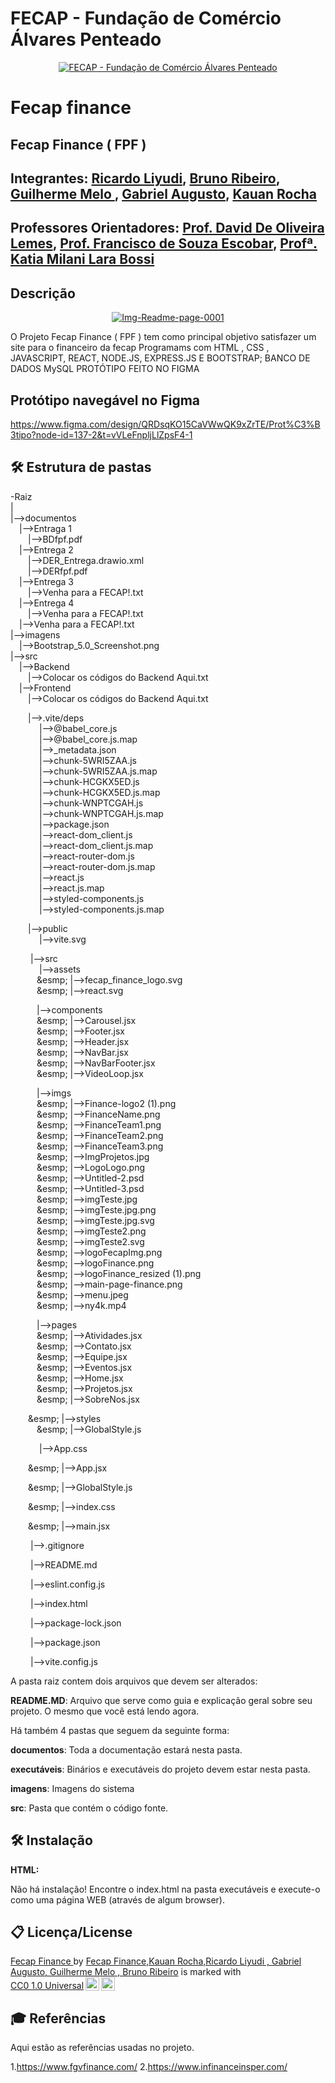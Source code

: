  # FECAP - Fundação de Comércio Álvares Penteado

<p align="center">
<a href= "https://www.fecap.br/"><img src="https://encrypted-tbn0.gstatic.com/images?q=tbn:ANd9GcRhZPrRa89Kma0ZZogxm0pi-tCn_TLKeHGVxywp-LXAFGR3B1DPouAJYHgKZGV0XTEf4AE&usqp=CAU" alt="FECAP - Fundação de Comércio Álvares Penteado" border="0"></a>
</p>

# Fecap finance

## Fecap Finance ( FPF )

## Integrantes: <a href="https://github.com/R4cardo">Ricardo Liyudi</a>, <a href="https://github.com/brunosr9">Bruno Ribeiro</a>, <a href="https://github.com/Gume123">Guilherme Melo </a>, <a href="https://github.com/GabrielAugustoT800">Gabriel Augusto</a>, <a href="https://github.com/kauandotexe">Kauan Rocha</a>

## Professores Orientadores: <a href="https://www.linkedin.com/in/dolemes/">Prof. David De Oliveira Lemes</a>, <a href="">Prof. Francisco de Souza Escobar</a>, <a href="">Profª. Katia Milani Lara Bossi
</a>


## Descrição

<p align="center">
 <a href="https://ibb.co/5sQh87b"><img src="https://i.ibb.co/1RCGqSF/Img-Readme-page-0001.jpg" alt="Img-Readme-page-0001" border="0"></a>
 </p>
 O Projeto Fecap Finance ( FPF ) tem como principal objetivo satisfazer um site para o financeiro da fecap 
Programams com HTML , CSS , JAVASCRIPT, REACT, NODE.JS, EXPRESS.JS E BOOTSTRAP;
BANCO DE DADOS MySQL </a>
PROTÓTIPO FEITO NO FIGMA </a></a>


## Protótipo navegável no Figma
https://www.figma.com/design/QRDsqKO15CaVWwQK9xZrTE/Prot%C3%B3tipo?node-id=137-2&t=vVLeFnpljLlZpsF4-1



## 🛠 Estrutura de pastas

-Raiz<br>
|<br>
|-->documentos<br>
  &emsp;|-->Entraga 1 <br>
  &emsp;&emsp;|-->BDfpf.pdf<br>
  &emsp;|-->Entrega 2 <br>
  &emsp;&emsp;|-->DER_Entrega.drawio.xml<br>
  &emsp;&emsp;|-->DERfpf.pdf<br>
  &emsp;|-->Entrega 3 <br>
  &emsp;&emsp;|-->Venha para a FECAP!.txt<br>
  &emsp;|-->Entrega 4 <br>
  &emsp;&emsp;|-->Venha para a FECAP!.txt<br>
  &emsp;|-->Venha para a FECAP!.txt<br>
|-->imagens<br>
  &emsp;|-->Bootstrap_5.0_Screenshot.png<br>
|-->src<br>
  &emsp;|-->Backend<br>
  &emsp;&emsp;|-->Colocar os códigos do Backend Aqui.txt<br>
  &emsp;|-->Frontend<br>
  &emsp;&emsp;|-->Colocar os códigos do Backend Aqui.txt<br>
  
  &emsp;&emsp;|-->.vite/deps<br>
  &emsp;&emsp;&emsp; |-->@babel_core.js<br>
  &emsp;&emsp;&emsp; |-->@babel_core.js.map<br>
  &emsp;&emsp;&emsp; |-->_metadata.json<br>
  &emsp;&emsp;&emsp; |-->chunk-5WRI5ZAA.js<br>
  &emsp;&emsp;&emsp; |-->chunk-5WRI5ZAA.js.map<br>
  &emsp;&emsp;&emsp; |-->chunk-HCGKX5ED.js<br>
  &emsp;&emsp;&emsp; |-->chunk-HCGKX5ED.js.map<br>
  &emsp;&emsp;&emsp; |-->chunk-WNPTCGAH.js<br>
  &emsp;&emsp;&emsp; |-->chunk-WNPTCGAH.js.map<br>
  &emsp;&emsp;&emsp; |-->package.json<br>
  &emsp;&emsp;&emsp; |-->react-dom_client.js<br>
  &emsp;&emsp;&emsp; |-->react-dom_client.js.map<br>
  &emsp;&emsp;&emsp; |-->react-router-dom.js<br>
  &emsp;&emsp;&emsp; |-->react-router-dom.js.map<br>
  &emsp;&emsp;&emsp; |-->react.js<br>
  &emsp;&emsp;&emsp; |-->react.js.map<br>
  &emsp;&emsp;&emsp; |-->styled-components.js<br>
  &emsp;&emsp;&emsp; |-->styled-components.js.map<br>
                     
  &emsp;&emsp;|-->public<br>
  &emsp;&emsp;&emsp; |-->vite.svg<br>
  
  &emsp;&emsp; |-->src<br>
  &emsp;&emsp;&emsp; |-->assets<br>
  &emsp;&emsp;&emsp;&esmp; |-->fecap_finance_logo.svg<br>
  &emsp;&emsp;&emsp;&esmp; |-->react.svg<br>
  
  &emsp;&emsp;&emsp;|-->components<br>
  &emsp;&emsp;&emsp;&esmp; |-->Carousel.jsx<br>
  &emsp;&emsp;&emsp;&esmp; |-->Footer.jsx<br>
  &emsp;&emsp;&emsp;&esmp; |-->Header.jsx<br>
  &emsp;&emsp;&emsp;&esmp; |-->NavBar.jsx<br>
  &emsp;&emsp;&emsp;&esmp; |-->NavBarFooter.jsx<br>
  &emsp;&emsp;&emsp;&esmp; |-->VideoLoop.jsx<br>

  &emsp;&emsp;&emsp;|-->imgs<br>
  &emsp;&emsp;&emsp;&esmp; |-->Finance-logo2 (1).png<br>
  &emsp;&emsp;&emsp;&esmp; |-->FinanceName.png<br>
  &emsp;&emsp;&emsp;&esmp; |-->FinanceTeam1.png<br>
  &emsp;&emsp;&emsp;&esmp; |-->FinanceTeam2.png<br>
  &emsp;&emsp;&emsp;&esmp; |-->FinanceTeam3.png<br>
  &emsp;&emsp;&emsp;&esmp; |-->ImgProjetos.jpg<br>
  &emsp;&emsp;&emsp;&esmp; |-->LogoLogo.png<br>
  &emsp;&emsp;&emsp;&esmp; |-->Untitled-2.psd<br>
  &emsp;&emsp;&emsp;&esmp; |-->Untitled-3.psd<br>
  &emsp;&emsp;&emsp;&esmp; |-->imgTeste.jpg<br>
  &emsp;&emsp;&emsp;&esmp; |-->imgTeste.jpg.png<br>
  &emsp;&emsp;&emsp;&esmp; |-->imgTeste.jpg.svg<br>
  &emsp;&emsp;&emsp;&esmp; |-->imgTeste2.png<br>
  &emsp;&emsp;&emsp;&esmp; |-->imgTeste2.svg<br>
  &emsp;&emsp;&emsp;&esmp; |-->logoFecapImg.png<br>
  &emsp;&emsp;&emsp;&esmp; |-->logoFinance.png<br>
  &emsp;&emsp;&emsp;&esmp; |-->logoFinance_resized (1).png<br>
  &emsp;&emsp;&emsp;&esmp; |-->main-page-finance.png<br>
  &emsp;&emsp;&emsp;&esmp; |-->menu.jpeg<br>
  &emsp;&emsp;&emsp;&esmp; |-->ny4k.mp4<br>

  &emsp;&emsp;&emsp;|-->pages<br> 
  &emsp;&emsp;&emsp;&esmp; |-->Atividades.jsx<br>
  &emsp;&emsp;&emsp;&esmp; |-->Contato.jsx<br>
  &emsp;&emsp;&emsp;&esmp; |-->Equipe.jsx<br>
  &emsp;&emsp;&emsp;&esmp; |-->Eventos.jsx<br>
  &emsp;&emsp;&emsp;&esmp; |-->Home.jsx<br>
  &emsp;&emsp;&emsp;&esmp; |-->Projetos.jsx<br>
  &emsp;&emsp;&emsp;&esmp; |-->SobreNos.jsx<br>
  
  &emsp;&emsp;&esmp; |-->styles<br>
  &emsp;&emsp;&emsp;&esmp; |-->GlobalStyle.js<br>

  &emsp;&emsp;&emsp; |-->App.css<br> 

  &emsp;&emsp;&esmp; |-->App.jsx<br>
   
  &emsp;&emsp;&esmp; |-->GlobalStyle.js<br>
   
  &emsp;&emsp;&esmp; |-->index.css<br>
   
  &emsp;&emsp;&esmp; |-->main.jsx<br>
  
  &emsp;&emsp; |-->.gitignore<br>
  
  &emsp;&emsp; |-->README.md<br>
  
  &emsp;&emsp; |-->eslint.config.js<br>
  
  &emsp;&emsp; |-->index.html<br>
  
  &emsp;&emsp; |-->package-lock.json<br>
  
  &emsp;&emsp; |-->package.json<br>
  
  &emsp;&emsp; |-->vite.config.js<br>

A pasta raiz contem dois arquivos que devem ser alterados:

<b>README.MD</b>: Arquivo que serve como guia e explicação geral sobre seu projeto. O mesmo que você está lendo agora.

Há também 4 pastas que seguem da seguinte forma:

<b>documentos</b>: Toda a documentação estará nesta pasta.

<b>executáveis</b>: Binários e executáveis do projeto devem estar nesta pasta.

<b>imagens</b>: Imagens do sistema

<b>src</b>: Pasta que contém o código fonte.

## 🛠 Instalação

<b>HTML:</b>

Não há instalação!
Encontre o index.html na pasta executáveis e execute-o como uma página WEB (através de algum browser).

## 📋 Licença/License
<p xmlns:cc="http://creativecommons.org/ns#" xmlns:dct="http://purl.org/dc/terms/"><a property="dct:title" rel="cc:attributionURL" href="https://www.fecap.br/">Fecap Finance </a> by <a rel="cc:attributionURL dct:creator" property="cc:attributionName" href="https://www.linkedin.com/company/fecap-finance/?originalSubdomain=br">Fecap Finance,Kauan Rocha,Ricardo Liyudi , Gabriel Augusto, Guilherme Melo , Bruno Ribeiro</a> is marked with <a href="https://creativecommons.org/publicdomain/zero/1.0/?ref=chooser-v1" target="_blank" rel="license noopener noreferrer" style="display:inline-block;">CC0 1.0 Universal<img style="height:22px!important;margin-left:3px;vertical-align:text-bottom;" src="https://mirrors.creativecommons.org/presskit/icons/cc.svg?ref=chooser-v1" alt=""><img style="height:22px!important;margin-left:3px;vertical-align:text-bottom;" src="https://mirrors.creativecommons.org/presskit/icons/zero.svg?ref=chooser-v1" alt=""></a></p>


## 🎓 Referências

Aqui estão as referências usadas no projeto.

1.https://www.fgvfinance.com/
2.https://www.infinanceinsper.com/

